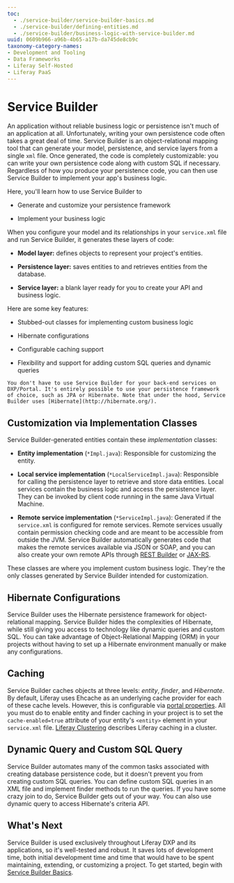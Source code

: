 ```yaml
---
toc:
  - ./service-builder/service-builder-basics.md
  - ./service-builder/defining-entities.md
  - ./service-builder/business-logic-with-service-builder.md
uuid: 0609b966-a96b-4b65-a17b-da745de8cb9c
taxonomy-category-names:
- Development and Tooling
- Data Frameworks
- Liferay Self-Hosted
- Liferay PaaS
---
```

# Service Builder

An application without reliable business logic or persistence isn't much of an application at all. Unfortunately, writing your own persistence code often takes a great deal of time. Service Builder is an object-relational mapping tool that can generate your model, persistence, and service layers from a single `xml` file. Once generated, the code is completely customizable: you can write your own persistence code along with custom SQL if necessary. Regardless of how you produce your persistence code, you can then use Service Builder to implement your app's business logic.

Here, you'll learn how to use Service Builder to

* Generate and customize your persistence framework

* Implement your business logic

When you configure your model and its relationships in your `service.xml` file and run Service Builder, it generates these layers of code:

* **Model layer:** defines objects to represent your project's entities.

* **Persistence layer:** saves entities to and retrieves entities from the database.

* **Service layer:** a blank layer ready for you to create your API and business logic. 

Here are some key features: 

* Stubbed-out classes for implementing custom business logic 

* Hibernate configurations 

* Configurable caching support 

* Flexibility and support for adding custom SQL queries and dynamic queries 

```{note}
You don't have to use Service Builder for your back-end services on DXP/Portal. It's entirely possible to use your persistence framework of choice, such as JPA or Hibernate. Note that under the hood, Service Builder uses [Hibernate](http://hibernate.org/). 
```

## Customization via Implementation Classes

Service Builder-generated entities contain these *implementation* classes: 

* **Entity implementation** (`*Impl.java`): Responsible for customizing  the entity. 

* **Local service implementation** (`*LocalServiceImpl.java`): Responsible for calling the persistence layer to retrieve and store data entities. Local services contain the business logic and access the persistence layer. They can be invoked by client code running in the same Java Virtual Machine. 

* **Remote service implementation** (`*ServiceImpl.java`): Generated if the `service.xml` is configured for remote services. Remote services usually contain permission checking code and are meant to be accessible from outside the JVM. Service Builder automatically generates code that makes the remote services available via JSON or SOAP, and you can also create your own remote APIs through [REST Builder](../../headless-delivery/apis-with-rest-builder.md)  or [JAX-RS](https://help.liferay.com/hc/en-us/articles/360031902292-JAX-RS). 

These classes are where you implement custom business logic. They're the only classes generated by Service Builder intended for customization. 

## Hibernate Configurations 

Service Builder uses the Hibernate persistence framework for object-relational mapping. Service Builder hides the complexities of Hibernate, while still giving you access to technology like dynamic queries and custom SQL. You can take advantage of Object-Relational Mapping (ORM) in your projects without having to set up a Hibernate environment manually or make any configurations. 

## Caching 

Service Builder caches objects at three levels: *entity*, *finder*, and *Hibernate*. By default, Liferay uses Ehcache as an underlying cache provider for each of these cache levels. However, this is configurable via [portal properties](../../installation-and-upgrades/reference/portal-properties.md). All you must do to enable entity and finder caching in your project is to set the `cache-enabled=true` attribute of your entity's `<entity>` element in your `service.xml` file. [Liferay Clustering](../../installation-and-upgrades/setting-up-liferay/clustering-for-high-availability.md) describes Liferay caching in a cluster. 

## Dynamic Query and Custom SQL Query

Service Builder automates many of the common tasks associated with creating database persistence code, but it doesn't prevent you from creating custom SQL queries. You can define custom SQL queries in an XML file and implement finder methods to run the queries. If you have some crazy join to do, Service Builder gets out of your way. You can also use dynamic query to access Hibernate's criteria API.

## What's Next

Service Builder is used exclusively throughout Liferay DXP and its applications, so it's well-tested and robust. It saves lots of development time, both initial development time and time that would have to be spent maintaining, extending, or customizing a project. To get started, begin with [Service Builder Basics](./service-builder/service-builder-basics.md).

